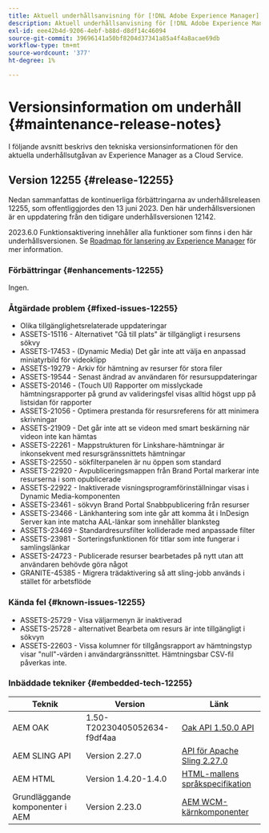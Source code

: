 ```yaml
---
title: Aktuell underhållsanvisning för [!DNL Adobe Experience Manager] as a Cloud Service.
description: Aktuell underhållsanvisning för [!DNL Adobe Experience Manager] as a Cloud Service.
exl-id: eee42b4d-9206-4ebf-b88d-d8df14c46094
source-git-commit: 39696141a50bf8204d37341a85a4f4a8acae69db
workflow-type: tm+mt
source-wordcount: '377'
ht-degree: 1%

---
```


# Versionsinformation om underhåll {#maintenance-release-notes}

I följande avsnitt beskrivs den tekniska versionsinformationen för den aktuella underhållsutgåvan av Experience Manager as a Cloud Service.

## Version 12255 {#release-12255}

Nedan sammanfattas de kontinuerliga förbättringarna av underhållsreleasen 12255, som offentliggjordes den 13 juni 2023. Den här underhållsversionen är en uppdatering från den tidigare underhållsversionen 12142.

2023.6.0 Funktionsaktivering innehåller alla funktioner som finns i den här underhållsversionen. Se [Roadmap för lansering av Experience Manager](https://experienceleague.adobe.com/docs/experience-manager-release-information/aem-release-updates/update-releases-roadmap.html) för mer information.

### Förbättringar {#enhancements-12255}

Ingen.

### Åtgärdade problem {#fixed-issues-12255}

- Olika tillgänglighetsrelaterade uppdateringar
- ASSETS-15116 - Alternativet &quot;Gå till plats&quot; är tillgängligt i resursens sökvy
- ASSETS-17453 - (Dynamic Media) Det går inte att välja en anpassad miniatyrbild för videoklipp
- ASSETS-19279 - Arkiv för hämtning av resurser för stora filer
- ASSETS-19544 - Senast ändrad av användaren för resursuppdateringar
- ASSETS-20146 - (Touch UI) Rapporter om misslyckade hämtningsrapporter på grund av valideringsfel visas alltid högst upp på listsidan för rapporter
- ASSETS-21056 - Optimera prestanda för resursreferens för att minimera skrivningar
- ASSETS-21909 - Det går inte att se videon med smart beskärning när videon inte kan hämtas
- ASSETS-22261 - Mappstrukturen för Linkshare-hämtningar är inkonsekvent med resursgränssnittets hämtningar
- ASSETS-22550 - sökfilterpanelen är nu öppen som standard
- ASSETS-22920 - Avpubliceringsmappen från Brand Portal markerar inte resurserna i som opublicerade
- ASSETS-22922 - Inaktiverade visningsprogramförinställningar visas i Dynamic Media-komponenten
- ASSETS-23461 - sökvyn Brand Portal Snabbpublicering från resurser
- ASSETS-23466 - Länkhantering som inte går att komma åt i InDesign Server kan inte matcha AAL-länkar som innehåller blanksteg
- ASSETS-23469 - Standardresursfilter kolliderade med anpassade filter
- ASSETS-23981 - Sorteringsfunktionen för titlar som inte fungerar i samlingslänkar
- ASSETS-24723 - Publicerade resurser bearbetades på nytt utan att användaren behövde göra något
- GRANITE-45385 - Migrera trädaktivering så att sling-jobb används i stället för arbetsflöde

### Kända fel {#known-issues-12255}

- ASSETS-25729 - Visa väljarmenyn är inaktiverad
- ASSETS-25728 - alternativet Bearbeta om resurs är inte tillgängligt i sökvyn
- ASSETS-22603 - Vissa kolumner för tillgångsrapport av hämtningstyp visar &quot;null&quot;-värden i användargränssnittet. Hämtningsbar CSV-fil påverkas inte.

### Inbäddade tekniker {#embedded-tech-12255}

| Teknik | Version | Länk |
|---|---|---|
| AEM OAK | 1.50-T20230405052634-f9df4aa | [Oak API 1.50.0 API](https://www.javadoc.io/doc/org.apache.jackrabbit/oak-api/1.50.0/index.html) |
| AEM SLING API | Version 2.27.0 | [API för Apache Sling 2.27.0](https://www.javadoc.io/doc/org.apache.sling/org.apache.sling.api/latest/index.html) |
| AEM HTML | Version 1.4.20-1.4.0 | [HTML-mallens språkspecifikation](https://github.com/adobe/htl-spec) |
| Grundläggande komponenter i AEM | Version 2.23.0 | [AEM WCM-kärnkomponenter](https://github.com/adobe/aem-core-wcm-components) |

